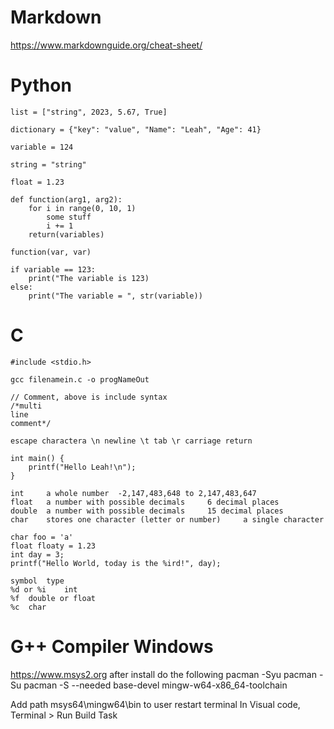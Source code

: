# Markdown

https://www.markdownguide.org/cheat-sheet/



# Python

    list = ["string", 2023, 5.67, True]

    dictionary = {"key": "value", "Name": "Leah", "Age": 41}

    variable = 124

    string = "string"

    float = 1.23

    def function(arg1, arg2):
        for i in range(0, 10, 1)
            some stuff
            i += 1
        return(variables)

    function(var, var)

    if variable == 123:
        print("The variable is 123)
    else:
        print("The variable = ", str(variable))

# C

    #include <stdio.h>

    gcc filenamein.c -o progNameOut

    // Comment, above is include syntax
    /*multi
    line
    comment*/

    escape charactera \n newline \t tab \r carriage return

    int main() {
        printf("Hello Leah!\n");
    }

    int 	a whole number 	-2,147,483,648 to 2,147,483,647
    float 	a number with possible decimals 	6 decimal places
    double 	a number with possible decimals 	15 decimal places
    char 	stores one character (letter or number) 	a single character

    char foo = 'a'
    float floaty = 1.23
    int day = 3;
    printf("Hello World, today is the %ird!", day);

    symbol 	type
    %d or %i 	int
    %f 	double or float
    %c 	char

# G++ Compiler Windows
https://www.msys2.org
after install do the following
pacman -Syu
pacman -Su
pacman -S --needed base-devel mingw-w64-x86_64-toolchain

Add path msys64\mingw64\bin to user
restart terminal
In Visual code, Terminal > Run Build Task